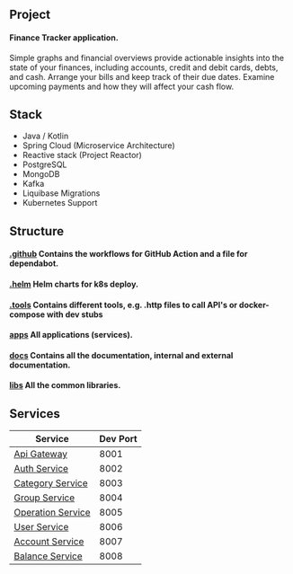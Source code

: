 ## Project
#### Finance Tracker application.
Simple graphs and financial overviews provide actionable insights into the state of your finances, including accounts, credit and debit cards, debts, and cash. Arrange your bills and keep track of their due dates. Examine upcoming payments and how they will affect your cash flow.
## Stack
- Java / Kotlin
- Spring Cloud (Microservice Architecture)
- Reactive stack (Project Reactor)
- PostgreSQL
- MongoDB
- Kafka
- Liquibase Migrations
- Kubernetes Support

## Structure
#### [.github](../.github) Contains the workflows for GitHub Action and a file for dependabot.
#### [.helm](../.helm) Helm charts for k8s deploy.
#### [.tools](../.tools) Contains different tools, e.g. .http files to call API's or docker-compose with dev stubs
#### [apps](../apps) All applications (services).
#### [docs](../docs) Contains all the documentation, internal and external documentation.
#### [libs](../libs) All the common libraries.

## Services
| Service                                        | Dev Port |
|------------------------------------------------|----------|
| [Api Gateway](../apps/api-gateway)             | 8001     |
| [Auth Service](../apps/auth-service)           | 8002     |
| [Category Service](../apps/category-service)   | 8003     |
| [Group Service](../apps/group-service)         | 8004     |
| [Operation Service](../apps/operation-service) | 8005     |
| [User Service](../apps/user-service)           | 8006     |
| [Account Service](../apps/account-service)     | 8007     |
| [Balance Service](../apps/balance-service)     | 8008     |